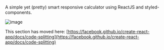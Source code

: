 A simple yet (pretty) smart responsive calculator using ReactJS and styled-components.

![image](https://user-images.githubusercontent.com/13749400/197074513-4d8335b1-d194-4f4a-a50d-bc5b9a941a6e.png)

This section has moved here: [https://facebook.github.io/create-react-app/docs/code-splitting](https://facebook.github.io/create-react-app/docs/code-splitting)
